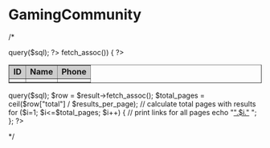 ﻿# GamingCommunity
 /*
<?php
if (isset($_GET["page"])) { $page  = $_GET["page"]; } else { $page=1; };
$start_from = ($page-1) * $results_per_page;
$sql = "SELECT * FROM ".$datatable." ORDER BY ID ASC LIMIT $start_from, ".$results_per_page;
$rs_result = $conn->query($sql);
?> 
<table border="1" cellpadding="4">
<tr>
    <td bgcolor="#CCCCCC"><strong>ID</strong></td>
    <td bgcolor="#CCCCCC"><strong>Name</strong></td><td bgcolor="#CCCCCC"><strong>Phone</strong></td></tr>
<?php 
 while($row = $rs_result->fetch_assoc()) {
?> 
            <tr>
            <td><? echo $row["ID"]; ?></td>
            <td><? echo $row["Name"]; ?></td>
            <td><? echo $row["PhoneNumber"]; ?></td>
            </tr>
<?php 
}; 
?> 
</table>
 
 
 
<?php 
$sql = "SELECT COUNT(ID) AS total FROM ".$datatable;
$result = $conn->query($sql);
$row = $result->fetch_assoc();
$total_pages = ceil($row["total"] / $results_per_page); // calculate total pages with results
  
for ($i=1; $i<=$total_pages; $i++) {  // print links for all pages
            echo "<a href='index.php?page=".$i."'";
            if ($i==$page)  echo " class='curPage'";
            echo ">".$i."</a> "; 
}; 
?>
*/
